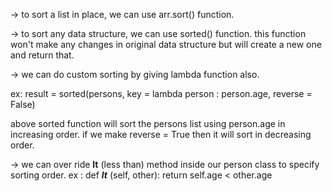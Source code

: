 
-> to sort a list in place, we can use  arr.sort() function. 

-> to sort any data structure, we can use sorted() function. this function won't make any changes in original data structure but will create a new one and return that.

-> we can do custom sorting by giving lambda function also.

ex: result = sorted(persons, key = lambda person : person.age, reverse = False)

above sorted function will sort the persons list using person.age in increasing order. if we make reverse = True then it will sort in decreasing order.


-> we can over ride ______lt______ (less than) method inside our person class to specify sorting order.
ex : def _____lt_____ (self, other): 
		return self.age < other.age
